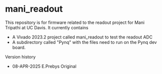 # mani_readout

This repository is for firmware related to the readout project for Mani Tripathi at UC Davis.  It currently contains

- A Vivado 2023.2 project called mani_readout to test the readout ADC
- A subdirectory called "Pynq" with the files need to run on the Pynq dev board.

Version history

- 08-APR-2025  E.Prebys  Original
